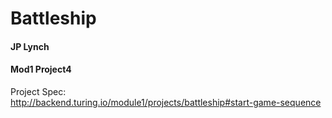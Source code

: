 # Battleship  
#### JP Lynch  
#### Mod1 Project4

Project Spec:  
http://backend.turing.io/module1/projects/battleship#start-game-sequence  

